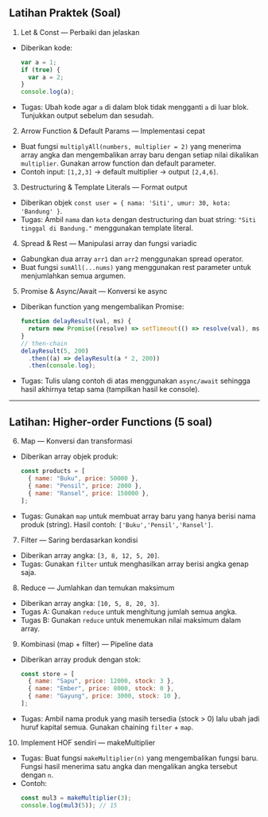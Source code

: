 ## Latihan Praktek (Soal)

1. Let & Const — Perbaiki dan jelaskan

- Diberikan kode:
  ```js
  var a = 1;
  if (true) {
    var a = 2;
  }
  console.log(a);
  ```
- Tugas: Ubah kode agar `a` di dalam blok tidak mengganti `a` di luar blok. Tunjukkan output sebelum dan sesudah.

2. Arrow Function & Default Params — Implementasi cepat

- Buat fungsi `multiplyAll(numbers, multiplier = 2)` yang menerima array angka dan mengembalikan array baru dengan setiap nilai dikalikan `multiplier`. Gunakan arrow function dan default parameter.
- Contoh input: `[1,2,3]` → default multiplier → output `[2,4,6]`.

3. Destructuring & Template Literals — Format output

- Diberikan objek `const user = { nama: 'Siti', umur: 30, kota: 'Bandung' }`.
- Tugas: Ambil `nama` dan `kota` dengan destructuring dan buat string: `"Siti tinggal di Bandung."` menggunakan template literal.

4. Spread & Rest — Manipulasi array dan fungsi variadic

- Gabungkan dua array `arr1` dan `arr2` menggunakan spread operator.
- Buat fungsi `sumAll(...nums)` yang menggunakan rest parameter untuk menjumlahkan semua argumen.

5. Promise & Async/Await — Konversi ke async

- Diberikan function yang mengembalikan Promise:
  ```js
  function delayResult(val, ms) {
    return new Promise((resolve) => setTimeout(() => resolve(val), ms));
  }
  // then-chain
  delayResult(5, 200)
    .then((a) => delayResult(a * 2, 200))
    .then(console.log);
  ```
- Tugas: Tulis ulang contoh di atas menggunakan `async/await` sehingga hasil akhirnya tetap sama (tampilkan hasil ke console).

---

## Latihan: Higher-order Functions (5 soal)

6. Map — Konversi dan transformasi

- Diberikan array objek produk:
  ```js
  const products = [
    { name: "Buku", price: 50000 },
    { name: "Pensil", price: 2000 },
    { name: "Ransel", price: 150000 },
  ];
  ```
- Tugas: Gunakan `map` untuk membuat array baru yang hanya berisi nama produk (string). Hasil contoh: `['Buku','Pensil','Ransel']`.

7. Filter — Saring berdasarkan kondisi

- Diberikan array angka: `[3, 8, 12, 5, 20]`.
- Tugas: Gunakan `filter` untuk menghasilkan array berisi angka genap saja.

8. Reduce — Jumlahkan dan temukan maksimum

- Diberikan array angka: `[10, 5, 8, 20, 3]`.
- Tugas A: Gunakan `reduce` untuk menghitung jumlah semua angka.
- Tugas B: Gunakan `reduce` untuk menemukan nilai maksimum dalam array.

9. Kombinasi (map + filter) — Pipeline data

- Diberikan array produk dengan stok:
  ```js
  const store = [
    { name: "Sapu", price: 12000, stock: 3 },
    { name: "Ember", price: 8000, stock: 0 },
    { name: "Gayung", price: 3000, stock: 10 },
  ];
  ```
- Tugas: Ambil nama produk yang masih tersedia (stock > 0) lalu ubah jadi huruf kapital semua. Gunakan chaining `filter` + `map`.

10. Implement HOF sendiri — makeMultiplier

- Tugas: Buat fungsi `makeMultiplier(n)` yang mengembalikan fungsi baru. Fungsi hasil menerima satu angka dan mengalikan angka tersebut dengan `n`.
- Contoh:
  ```js
  const mul3 = makeMultiplier(3);
  console.log(mul3(5)); // 15
  ```


